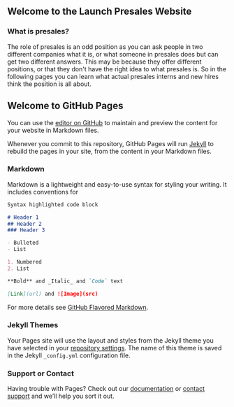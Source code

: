 ## Welcome to the Launch Presales Website
### What is presales?
The role of presales is an odd position as you can ask people in two different companies what it is, or what someone in presales does but can get two different answers. This may be because they offer different positions, or that they don't have the right idea to what presales is. So in the following pages you can learn what actual presales interns and new hires think the position is all about.







## Welcome to GitHub Pages

You can use the [editor on GitHub](https://github.com/Matthieu98/Launchtest/edit/master/README.md) to maintain and preview the content for your website in Markdown files.

Whenever you commit to this repository, GitHub Pages will run [Jekyll](https://jekyllrb.com/) to rebuild the pages in your site, from the content in your Markdown files.

### Markdown

Markdown is a lightweight and easy-to-use syntax for styling your writing. It includes conventions for

```markdown
Syntax highlighted code block

# Header 1
## Header 2
### Header 3

- Bulleted
- List

1. Numbered
2. List

**Bold** and _Italic_ and `Code` text

[Link](url) and ![Image](src)
```

For more details see [GitHub Flavored Markdown](https://guides.github.com/features/mastering-markdown/).

### Jekyll Themes

Your Pages site will use the layout and styles from the Jekyll theme you have selected in your [repository settings](https://github.com/Matthieu98/Launchtest/settings). The name of this theme is saved in the Jekyll `_config.yml` configuration file.

### Support or Contact

Having trouble with Pages? Check out our [documentation](https://help.github.com/categories/github-pages-basics/) or [contact support](https://github.com/contact) and we’ll help you sort it out.
